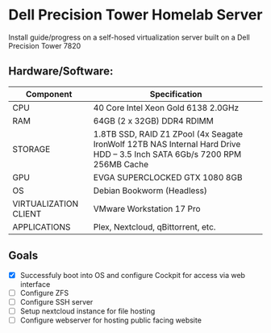 # Dell Precision Tower Homelab Server
Install guide/progress on a self-hosed virtualization server built on a Dell Precision Tower 7820

## Hardware/Software:

| Component | Specification |
|-----------|---------------|
|CPU|40 Core Intel Xeon Gold 6138 2.0GHz|
|RAM| 64GB (2 x 32GB) DDR4 RDIMM|
|STORAGE| 1.8TB SSD, RAID Z1 ZPool (4x Seagate IronWolf 12TB NAS Internal Hard Drive HDD – 3.5 Inch SATA 6Gb/s 7200 RPM 256MB Cache |
|GPU| EVGA SUPERCLOCKED GTX 1080 8GB|
|OS|Debian Bookworm (Headless)|
|VIRTUALIZATION CLIENT|VMware Workstation 17 Pro|
| APPLICATIONS | Plex, Nextcloud, qBittorrent, etc. |

## Goals
- [x] Successfuly boot into OS and configure Cockpit for access via web interface
- [ ] Configure ZFS
- [ ] Configure SSH server
- [ ] Setup nextcloud instance for file hosting
- [ ] Configure webserver for hosting public facing website
